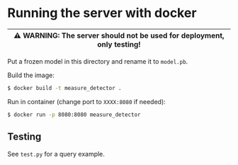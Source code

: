 # Running the server with docker

| ⚠️ WARNING️: The server should not be used for deployment, only testing! |
| --- |

Put a frozen model in this directory and rename it to `model.pb`.

Build the image:

```bash
$ docker build -t measure_detector .
```

Run in container (change port to `XXXX:8080` if needed):

```bash
$ docker run -p 8080:8080 measure_detector
```

## Testing

See `test.py` for a query example.